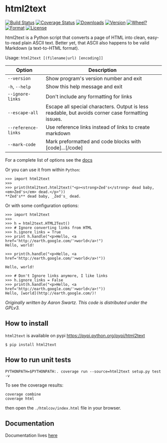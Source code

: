 # html2text

[![Build Status](https://secure.travis-ci.org/Alir3z4/html2text.png)](http://travis-ci.org/Alir3z4/html2text)
[![Coverage Status](https://coveralls.io/repos/Alir3z4/html2text/badge.png)](https://coveralls.io/r/Alir3z4/html2text)
[![Downloads](http://badge.kloud51.com/pypi/d/html2text/badge.png)](https://pypi.python.org/pypi/html2text/)
[![Version](http://badge.kloud51.com/pypi/v/html2text/badge.png)](https://pypi.python.org/pypi/html2text/)
[![Wheel?](http://badge.kloud51.com/pypi/wheel/html2text/badge.png)](https://pypi.python.org/pypi/html2text/)
[![Format](http://badge.kloud51.com/pypi/format/html2text/badge.png)](https://pypi.python.org/pypi/html2text/)
[![License](http://badge.kloud51.com/pypi/license/html2text/badge.png)](https://pypi.python.org/pypi/html2text/)


html2text is a Python script that converts a page of HTML into clean, easy-to-read plain ASCII text. Better yet, that ASCII also happens to be valid Markdown (a text-to-HTML format).


Usage: `html2text [(filename|url) [encoding]]`

| Option                                                 | Description
|--------------------------------------------------------|---------------------------------------------------
| `--version`                                            | Show program's version number and exit
| `-h`, `--help`                                         | Show this help message and exit
| `--ignore-links`                                       | Don't include any formatting for links
|`--escape-all`                                          | Escape all special characters.  Output is less readable, but avoids corner case formatting issues.
| `--reference-links`                                    | Use reference links instead of links to create markdown
| `--mark-code`                                          | Mark preformatted and code blocks with [code]...[/code]

For a complete list of options see the [docs](docs/usage.md)


Or you can use it from within `Python`:

```
>>> import html2text
>>>
>>> print(html2text.html2text("<p><strong>Zed's</strong> dead baby, <em>Zed's</em> dead.</p>"))
**Zed's** dead baby, _Zed's_ dead.

```


Or with some configuration options:
```
>>> import html2text
>>>
>>> h = html2text.HTML2Text()
>>> # Ignore converting links from HTML
>>> h.ignore_links = True
>>> print h.handle("<p>Hello, <a href='http://earth.google.com/'>world</a>!")
Hello, world!

>>> print(h.handle("<p>Hello, <a href='http://earth.google.com/'>world</a>!"))

Hello, world!

>>> # Don't Ignore links anymore, I like links
>>> h.ignore_links = False
>>> print(h.handle("<p>Hello, <a href='http://earth.google.com/'>world</a>!"))
Hello, [world](http://earth.google.com/)!

```

*Originally written by Aaron Swartz. This code is distributed under the GPLv3.*


## How to install

`html2text` is available on pypi
https://pypi.python.org/pypi/html2text

```
$ pip install html2text
```


## How to run unit tests

    PYTHONPATH=$PYTHONPATH:. coverage run --source=html2text setup.py test -v

To see the coverage results:
    
    coverage combine
    coverage html

then open the `./htmlcov/index.html` file in your browser.

## Documentation

Documentation lives [here](docs/index.md)
